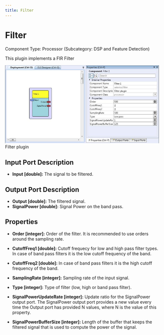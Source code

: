 ```yaml
---
title: Filter
---
```


# Filter

Component Type: Processor (Subcategory: DSP and Feature Detection)

This plugin implements a FIR Filter

![Screenshot: Filter plugin](./img/Filter.jpg "Screenshot: Filter plugin")  
Filter plugin

## Input Port Description

- **Input \[double\]:** The signal to be filtered.

## Output Port Description

- **Output \[double\]:** The filtered signal.
- **SignalPower \[double\]:** Signal Power on the band pass.

## Properties

- **Order \[integer\]:** Order of the filter. It is recommended to use orders around the sampling rate.

- **CutoffFreq1 \[double\]:** Cutoff frequecy for low and high pass filter types. In case of band pass filters it is the low cutoff frequency of the band.

- **CutoffFreq2 \[double\]:** In case of band pass filters it is the high cutoff frequency of the band.

- **SamplingRate \[integer\]:** Sampling rate of the input signal.

- **Type \[integer\]:** Type of filter (low, high or band pass filter).

- **SignalPowerUpdateRate \[integer\]:** Update ratio for the SignalPower output port. The SignalPower output port provides a new value every time the Output port has provided N values, where N is the value of this property.

- **SignalPowerBufferSize \[integer\]:** Length of the buffer that keeps the filtered signal that is used to compute the power of the signal.
